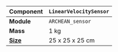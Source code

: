 
|Component|`LinearVelocitySensor`|
|---|---|
|**Module**|`ARCHEAN_sensor`|
|**Mass**| 1 kg|
|[**Size**](# "Based on the component's occupancy in a fixed 25cm grid.")|25 x 25 x 25 cm|
#

